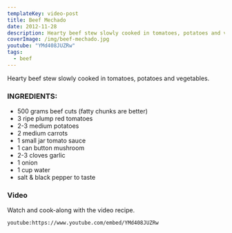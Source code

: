```yaml
---
templateKey: video-post
title: Beef Mechado
date: 2012-11-28
description: Hearty beef stew slowly cooked in tomatoes, potatoes and vegetables
coverImage: /img/beef-mechado.jpg
youtube: "YMd408JUZRw"
tags:
  - beef
---
```


Hearty beef stew slowly cooked in tomatoes, potatoes and vegetables.

### INGREDIENTS:

- 500 grams beef cuts (fatty chunks are better)
- 3 ripe plump red tomatoes
- 2-3 medium potatoes
- 2 medium carrots
- 1 small jar tomato sauce
- 1 can button mushroom
- 2-3 cloves garlic
- 1 onion
- 1 cup water
- salt & black pepper to taste

### Video
Watch and cook-along with the video recipe.

`youtube:https://www.youtube.com/embed/YMd408JUZRw`